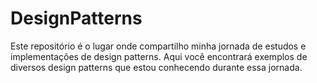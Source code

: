# DesignPatterns
Este repositório é o lugar onde compartilho minha jornada de estudos e implementações de design patterns. Aqui você encontrará exemplos de diversos design patterns que estou conhecendo durante essa jornada.
